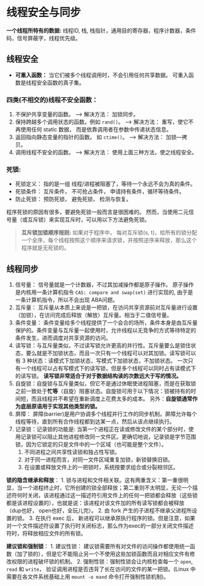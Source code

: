 # 线程安全与同步
**一个线程所特有的数据:** 线程ID, 栈, 栈指针，通用目的寄存器，程序计数器，条件码，信号屏蔽字，线程优先级。 

## 线程安全
- **可重入函数：** 当它们被多个线程调用时，不会引用任何共享数据。 可重入函数是线程安全函数的真子集。 

### 四类(不相交的)线程不安全函数：
1. 不保护共享变量的函数。 ——> 解决方法： 加锁同步。 
2. 保持跨越多个调用状态的函数。例如 `rand()`。 ——> 解决方法： 重写，使它不再使用任何 static 数据， 而是依靠调用者在参数中传递状态信息。 
3. 返回指向静态变量的指针的函数。 如 `ctime()`。 ——> 解决方法： 加锁—拷贝。
4. 调用线程不安全的函数。 ——> 解决方法： 使用上面三种方法，使之线程安全。 

### 死锁:
- 死锁定义： 指的是一组 线程/进程被阻塞了，等待一个永远不会为真的条件。 
- 死锁条件： 互斥条件， 不可抢占条件， 申请持有条件，循环等待条件。 
- 防止死锁： 预防死锁， 避免死锁， 检测与恢复。 

程序死锁的原因有很多，要避免死锁一般而言是很困难的。 然而，当使用二元信号量（或互斥锁）来实现互斥时，可以用以下方法避免死锁。 
> **互斥锁加锁顺序规则:** 如果对于程序中， 每对互斥锁(s, t)，给所有的锁分配一个全序，每个线程按照这个顺序来请求锁，并按照逆序来释放，那么这个程序就是无死锁的。 

## 线程同步
1. 信号量： 信号量就是一个计数器，不过其加减操作都是原子操作。 原子操作是内核用一条计算机指令 `CAS: compare and swap(set)` 进行实现的, 由于是一条计算机指令，所以不会出现 ABA问题。 
2. 互斥量： 互斥量从本质上来说是一把锁，在访问共享资源前对互斥量进行设置（加锁），在访问完成后释放（解放）互斥量。相当于二值信号量。 
3. 条件变量： 条件变量给多个线程提供了一个会合的场所，条件本身是由互斥量保护的。条件变量与互斥量一起使用时，允许线程以无竞争的方式等待特定的条件发生，进而调度对共享资源的访问。 
4. 读写锁：与互斥量类似，不过读写锁允许更高的并行性。互斥量要么是锁住状态，要么就是不加锁状态，而且一次只有一个线程可以对其加锁。读写锁可以有 3 种状态：读模式下加锁状态，写模式下加锁状态，不加锁状态。 一次只有一个线程可以占有写模式下的读写锁，但是多个线程可以同时占有读模式下的读写锁。 
**读写锁非常适合于对于数据结构读的次数远大于写的情况。**
5. 自旋锁：自旋锁与互斥量类似，但它不是通过休眠使进程阻塞，而是在获取锁之前一致处于**忙等**（自旋）阻塞状态。自旋锁可用于以下情况：锁被持有的时间短，而且线程并不希望在重新调度上花费太多的成本。 另外：**自旋锁通常作为底层原语用于实现其他类型的锁。**
6. 屏障： 屏障(barrier)是用户协调多个线程并行工作的同步机制。屏障允许每个线程等待，直到所有合作线程都到达某一点，然后从该点继续执行。
7. 记录锁：记录锁的功能是: 当第一个进程正在读或修改文件的某个部分时，使用记录锁可以阻止其他进程修改同一文件区。更确切地说，记录锁是字节范围锁，因为它锁定的只是文件中的一个区域（也可能是整个文件）。
	1. 不同进程之间共享性读锁和独占性写锁。 
	2. 对于同一进程而言，对同一文件区域重复加锁，新锁替换旧锁。 
	3. 在设置或释放文件上的一把锁时，系统按要求组合或分裂相邻区。 

**锁的隐含继承和释放**：
	1. 锁与进程和文件相关联。这有两重含义：第一重很明显，当一个进程终止时，它所创建的锁全部释放；第二重则不太明显，无论一个描述符何时关闭，该进程通过这一描述符引用文件上的任何一把锁都会释放（这些锁都是该进程设置的），也就是说：该进程对该文件加的所有读写锁都会被释放（dup也好， open也好，全玩儿完）。 
	2. 由 fork 产生的子进程不继承父进程所设置的锁。 
	3. 在执行 exec 后， 新进程可以继承原执行程序的锁。但是注意，如果对一个文件描述符设置了执行时关闭标志，那么作为exec的一部分关闭文件描述符时，将释放相应文件的所有锁。 

**建议锁和强制锁**：
	1. 建议性锁： 建议锁需要所有对文件的访问操作都使用统一函数（加了锁的），但是它不能阻止另一个不使用这些加锁函数而且对相应文件有修改权限的进程破坏锁的机制。
	2. 强制性锁：强制性锁会让内核检查每一个 `open`, `read` 和 `write`， 验证调用进程是否违背了长在访问的文件的某一把锁。(Linux 中需要在各文件系统基础上用 `mount -o mand` 命令打开强制性锁机制)。

	